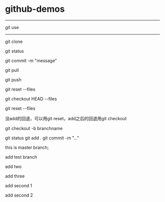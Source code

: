 # github-demos

************************************ 
git use 
************************************ 

git clone

git status
 
git commit -m "message"

git pull

git push

git reset --files

git checkout HEAD --files

git reset --files


没add的回退，可以用git reset，add之后的回退用git checkout

git checkout -b branchname

git status
git add .
git commit -m "..."

this is master branch;

add test branch

add two 

add three


add second 1

add second 2
